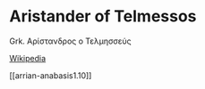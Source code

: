 # Aristander of Telmessos 
Grk. Αρίστανδρος ο Τελμησσεύς

[Wikipedia](https://en.wikipedia.org/wiki/Aristander)

[[arrian-anabasis1.10]]